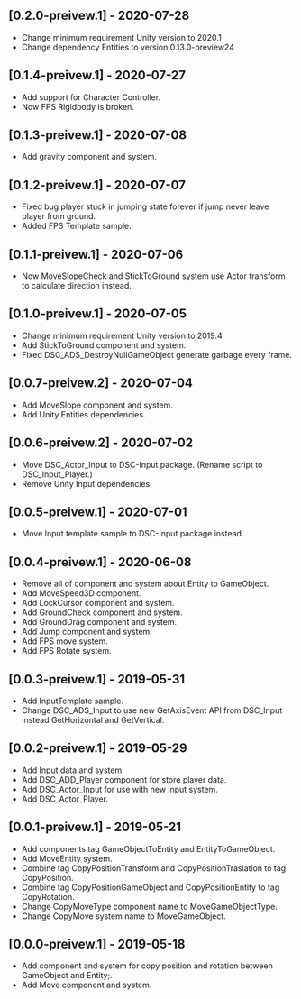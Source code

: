 ## [0.2.0-preivew.1] - 2020-07-28
- Change minimum requirement Unity version to 2020.1
- Change dependency Entities to version 0.13.0-preview24

## [0.1.4-preivew.1] - 2020-07-27
- Add support for Character Controller.
- Now FPS Rigidbody is broken.

## [0.1.3-preivew.1] - 2020-07-08
- Add gravity component and system.

## [0.1.2-preivew.1] - 2020-07-07
- Fixed bug player stuck in jumping state forever if jump never leave player from ground.
- Added FPS Template sample.

## [0.1.1-preivew.1] - 2020-07-06
- Now MoveSlopeCheck and StickToGround system use Actor transform to calculate direction instead.

## [0.1.0-preivew.1] - 2020-07-05
- Change minimum requirement Unity version to 2019.4
- Add StickToGround component and system.
- Fixed DSC_ADS_DestroyNullGameObject generate garbage every frame.

## [0.0.7-preivew.2] - 2020-07-04
- Add MoveSlope component and system.
- Add Unity Entities dependencies.

## [0.0.6-preivew.2] - 2020-07-02
- Move DSC_Actor_Input to DSC-Input package. (Rename script to DSC_Input_Player.)
- Remove Unity Input dependencies.

## [0.0.5-preivew.1] - 2020-07-01
- Move Input template sample to DSC-Input package instead.

## [0.0.4-preivew.1] - 2020-06-08
- Remove all of component and system about Entity to GameObject.
- Add MoveSpeed3D component.
- Add LockCursor component and system.
- Add GroundCheck component and system.
- Add GroundDrag component and system.
- Add Jump component and system.
- Add FPS move system.
- Add FPS Rotate system.

## [0.0.3-preivew.1] - 2019-05-31
- Add InputTemplate sample.
- Change DSC_ADS_Input to use new GetAxisEvent API from DSC_Input instead GetHorizontal and GetVertical.

## [0.0.2-preivew.1] - 2019-05-29
- Add Input data and system.
- Add DSC_ADD_Player component for store player data.
- Add DSC_Actor_Input for use with new input system.
- Add DSC_Actor_Player.

## [0.0.1-preivew.1] - 2019-05-21
- Add components tag GameObjectToEntity and EntityToGameObject.
- Add MoveEntity system.
- Combine tag CopyPositionTransform and CopyPositionTraslation to tag CopyPosition.
- Combine tag CopyPositionGameObject and CopyPositionEntity to tag CopyRotation.
- Change CopyMoveType component name to MoveGameObjectType.
- Change CopyMove system name to MoveGameObject.

## [0.0.0-preivew.1] - 2019-05-18
- Add component and system for copy position and rotation between GameObject and Entity;.
- Add Move component and system.